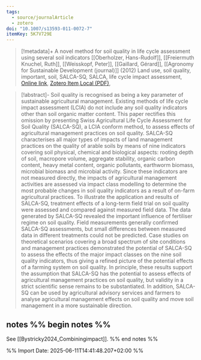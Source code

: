 ```yaml
---
tags:
  - source/journalArticle
  - zotero
doi: "10.1007/s13593-011-0072-7"
itemKey: 5K7V729E
---
```

>[!metadata]+
> A novel method for soil quality in life cycle assessment using several soil indicators
> [[Oberholzer, Hans-Rudolf]], [[Freiermuth Knuchel, Ruth]], [[Weisskopf, Peter]], [[Gaillard, Gérard]], 
> [[Agronomy for Sustainable Development (journal)]] (2012)
> Land use, soil quality, important, soil, SALCA-SQ, SALCA, life cycle impact assessment, 
> [Online link](https://doi.org/10.1007/s13593-011-0072-7), [Zotero Item](zotero://select/library/items/5K7V729E),[Local (PDF)](file://C:/Users/aburg/Documents/references/zotero/storage/4BIGR9AG/Oberholzer2012_novelmethoda.pdf), 


>[!abstract]-
>Soil quality is recognised as being a key parameter of sustainable agricultural management. Existing methods of life cycle impact assessment (LCIA) do not include any soil quality indicators other than soil organic matter content. This paper rectifies this omission by presenting Swiss Agricultural Life Cycle Assessment for Soil Quality (SALCA-SQ), a LCIA conform method, to assess effects of agricultural management practices on soil quality. SALCA-SQ characterises all major types of impacts of land management practices on the quality of arable soils by means of nine indicators covering soil physical, chemical and biological aspects: rooting depth of soil, macropore volume, aggregate stability, organic carbon content, heavy metal content, organic pollutants, earthworm biomass, microbial biomass and microbial activity. Since these indicators are not measured directly, the impacts of agricultural management activities are assessed via impact class modelling to determine the most probable changes in soil quality indicators as a result of on-farm agricultural practices. To illustrate the application and results of SALCA-SQ, treatment effects of a long-term field trial on soil quality were assessed and compared against measured field data. The data generated by SALCA-SQ revealed the important influence of fertiliser regime on soil quality. Field measurements generally confirmed SALCA-SQ assessments, but small differences between measured data in different treatments could not be predicted. Case studies on theoretical scenarios covering a broad spectrum of site conditions and management practices demonstrated the potential of SALCA-SQ to assess the effects of the major impact classes on the nine soil quality indicators, thus giving a refined picture of the potential effects of a farming system on soil quality. In principle, these results support the assumption that SALCA-SQ has the potential to assess effects of agricultural management practices on soil quality, but validity in a strict scientific sense remains to be substantiated. In addition, SALCA-SQ can be used by agricultural advisory services and farmers to analyse agricultural management effects on soil quality and move soil management in a more sustainable direction.

## notes %% begin notes %%
See [[Bystricky2024_Combiningimpact]].
%% end notes %%

%% Import Date: 2025-06-11T14:41:48.207+02:00 %%
